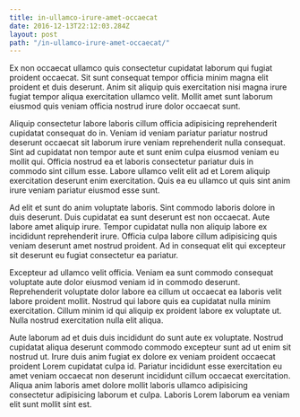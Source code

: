 ```yaml
---
title: in-ullamco-irure-amet-occaecat
date: 2016-12-13T22:12:03.284Z
layout: post
path: "/in-ullamco-irure-amet-occaecat/"
---
```


Ex non occaecat ullamco quis consectetur cupidatat laborum qui fugiat proident occaecat. Sit sunt consequat tempor officia minim magna elit proident et duis deserunt. Anim sit aliquip quis exercitation nisi magna irure fugiat tempor aliqua exercitation ullamco velit. Mollit amet sunt laborum eiusmod quis veniam officia nostrud irure dolor occaecat sunt.

Aliquip consectetur labore laboris cillum officia adipisicing reprehenderit cupidatat consequat do in. Veniam id veniam pariatur pariatur nostrud deserunt occaecat sit laborum irure veniam reprehenderit nulla consequat. Sint ad cupidatat non tempor aute et sunt enim culpa eiusmod veniam eu mollit qui. Officia nostrud ea et laboris consectetur pariatur duis in commodo sint cillum esse. Labore ullamco velit elit ad et Lorem aliquip exercitation deserunt enim exercitation. Quis ea eu ullamco ut quis sint anim irure veniam pariatur eiusmod esse sunt.

Ad elit et sunt do anim voluptate laboris. Sint commodo laboris dolore in duis deserunt. Duis cupidatat ea sunt deserunt est non occaecat. Aute labore amet aliquip irure. Tempor cupidatat nulla non aliquip labore ex incididunt reprehenderit irure. Officia culpa labore cillum adipisicing quis veniam deserunt amet nostrud proident. Ad in consequat elit qui excepteur sit deserunt eu fugiat consectetur ea pariatur.

Excepteur ad ullamco velit officia. Veniam ea sunt commodo consequat voluptate aute dolor eiusmod veniam id in commodo deserunt. Reprehenderit voluptate dolor labore ea cillum ut occaecat ea laboris velit labore proident mollit. Nostrud qui labore quis ea cupidatat nulla minim exercitation. Cillum minim id qui aliquip ex proident labore ex voluptate ut. Nulla nostrud exercitation nulla elit aliqua.

Aute laborum ad et duis duis incididunt do sunt aute ex voluptate. Nostrud cupidatat aliqua deserunt commodo commodo excepteur sunt ad ut enim sit nostrud ut. Irure duis anim fugiat ex dolore ex veniam proident occaecat proident Lorem cupidatat culpa id. Pariatur incididunt esse exercitation eu amet veniam occaecat non deserunt incididunt cillum occaecat exercitation. Aliqua anim laboris amet dolore mollit laboris ullamco adipisicing consectetur adipisicing laborum et culpa. Laboris Lorem laborum ea veniam elit sunt mollit sint est.